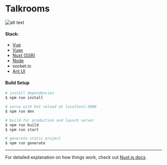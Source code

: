 # Talkrooms
![alt text](https://upload.wikimedia.org/wikipedia/en/a/a0/Pixel_Art_Chat_Bubble.png "Simple Chat with Rooms")


#### Stack:
- [Vue](https://vuejs.org/v2/guide/)
- [Vuex](https://vuex.vuejs.org/ru/guide/)
- [Nuxt (SSR)](https://nuxtjs.org/)
- [Node](https://nodejs.org/en/docs/)
- socket.io
- [Ant UI](https://www.antdv.com/)


#### Build Setup
``` bash
# install dependencies
$ npm run install

# serve with hot reload at localhost:3000
$ npm run dev

# build for production and launch server
$ npm run build
$ npm run start

# generate static project
$ npm run generate
```

***
For detailed explanation on how things work, check out [Nuxt.js docs](https://nuxtjs.org).
